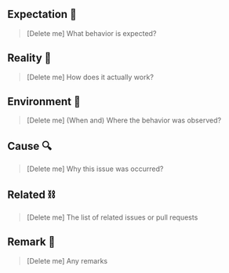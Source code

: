 <!-- Managed by terraform. https://github.com/hayas1/tfgh -->

## Expectation :butterfly:
> [Delete me] What behavior is expected?

## Reality :bug:
> [Delete me] How does it actually work?

## Environment :evergreen_tree:
> [Delete me] (When and) Where the behavior was observed?

## Cause :mag:
> [Delete me] Why this issue was occurred?

## Related :chains:
> [Delete me] The list of related issues or pull requests

## Remark :eyes:
> [Delete me] Any remarks

